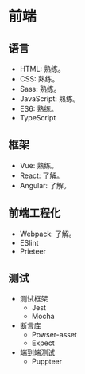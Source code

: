 # 前端
## 语言
* HTML: 熟练。
* CSS: 熟练。
* Sass: 熟练。
* JavaScript: 熟练。
* ES6: 熟练。
* TypeScript

## 框架
* Vue: 熟练。
* React: 了解。
* Angular: 了解。

## 前端工程化
* Webpack: 了解。
* ESlint
* Prieteer

## 测试
* 测试框架
  * Jest
  * Mocha
* 断言库
  * Powser-asset
  * Expect
* 端到端测试
  * Puppteer
